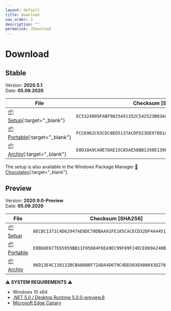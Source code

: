 ```yaml
---
layout: default
title: Download
nav_order: 3
description: ""
permalink: /Download
---
```


# Download

## Stable

Version: **2020.5.1**  
Date: **05.09.2020**

| File | Checksum [SHA256] |
|---|---|
|[:package: Setup](https://github.com/BornToBeRoot/NETworkManager/releases/download/2020.5.1/NETworkManager_2020.5.1_Setup.exe){:target="_blank"}| `EC5324009FABF9025A91352C542523B03AC0F55B4090A0E41721AED852A9F968` | 
|[:package: Portable](https://github.com/BornToBeRoot/NETworkManager/releases/download/2020.5.1/NETworkManager_2020.5.1_Portable.zip){:target="_blank"}| `FCC6962C65CDC0ED5137ACDFD23DE97801A1ED74557426BE8AD68F6DBFD366B6` | 
|[:package: Archiv](https://github.com/BornToBeRoot/NETworkManager/releases/download/2020.5.1/NETworkManager_2020.5.1_Archiv.zip){:target="_blank"}| `E0D10A9CA0E7DAE15C85AE58BB1350E139E8EF6B96D147B40B680AFEB6ED8E85` | 

The setup is also available in the Windows Package Manager [:link: Chocolatey](https://chocolatey.org/packages/NETworkManager){:target="_blank"}.

## Preview

Version: **2020.9.0-Preview**  
Date: **05.09.2020**

| File | Checksum [SHA256]
|---|---|
|[:package: Setup](https://github.com/BornToBeRoot/NETworkManager/releases/download/2020.9.0/NETworkManager_2020.9.0_Setup.exe)| `0EC8C1371C4D62947AE0DC70DBAA91FE105CACECD32DF4A4451C95F71D085014` |
|[:package: Portable](https://github.com/BornToBeRoot/NETworkManager/releases/download/2020.9.0/NETworkManager_2020.9.0_Portable.zip)| `E8B60E677E65959BB11F05884F6EA9EC99F09F24ECE869A240B8361F958B4A66` |
|[:package: Archiv](https://github.com/BornToBeRoot/NETworkManager/releases/download/2020.9.0/NETworkManager_2020.9.0_Archiv.zip)| `86D13E4C139132BCBA86B6F72ADA4D679C4DD303EA08643D276AE1A5DFD47C47` |

⚠️ **SYSTEM REQUIREMENTS** ⚠️ 
- Windows 10 x64
- [.NET 5.0 / Desktop Runtime 5.0.0-preview.8](https://dotnet.microsoft.com/download/dotnet/5.0)
- [Microsoft Edge Canary](https://www.microsoftedgeinsider.com/en-us/download)